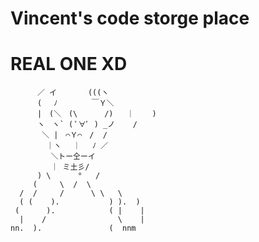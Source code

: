 # Vincent's code storge place
# REAL ONE XD
          ／ イ  　　　(((ヽ
          (　 ﾉ　　　　 ￣Ｙ＼
          |　(＼　(\      /)   ｜    )
          ヽ　ヽ` ( ﾟ∀ﾟ ) _ノ    /
           ＼ |　⌒Ｙ⌒　/  /
            ｜ヽ　 ｜　 ﾉ ／
             ＼トー仝ーイ
             ｜ ミ土彡/
          ) \      °   /  
         (     \  /  \
      /  /     /      \ \   \
      ( (    ).           ) ).  )
     (      ).            ( |    |
      |    /                \    |
    nn.  ).               (  nnm
